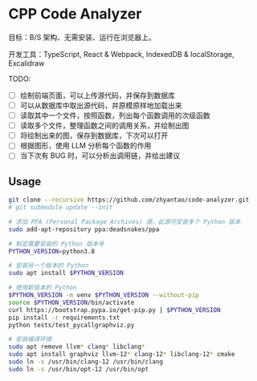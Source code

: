 # CPP Code Analyzer

目标：B/S 架构、无需安装、运行在浏览器上。

开发工具：TypeScript, React & Webpack, IndexedDB & localStorage, Excalidraw

TODO:

- [ ] 绘制前端页面，可以上传源代码，并保存到数据库
- [ ] 可以从数据库中取出源代码，并原模原样地加载出来
- [ ] 读取其中一个文件，按照函数，列出每个函数调用的次级函数
- [ ] 读取多个文件，整理函数之间的调用关系，并绘制出图
- [ ] 将绘制出来的图，保存到数据库，下次可以打开
- [ ] 根据图形，使用 LLM 分析每个函数的作用
- [ ] 当下次有 BUG 时，可以分析出调用链，并给出建议

## Usage

```bash
git clone --recursive https://github.com/zhyantao/code-analyzer.git
# git submodule update --init

# 添加 PPA (Personal Package Archives) 源，此源可安装多个 Python 版本
sudo add-apt-repository ppa:deadsnakes/ppa

# 制定需要安装的 Python 版本号
PYTHON_VERSION=python3.8

# 安装另一个版本的 Python
sudo apt install $PYTHON_VERSION

# 使用新版本的 Python
$PYTHON_VERSION -m venv $PYTHON_VERSION --without-pip
source $PYTHON_VERSION/bin/activate
curl https://bootstrap.pypa.io/get-pip.py | $PYTHON_VERSION
pip install -r requirements.txt
python tests/test_pycallgraphviz.py

# 安装编译环境
sudo apt remove llvm* clang* libclang*
sudo apt install graphviz llvm-12* clang-12* libclang-12* cmake
sudo ln -s /usr/bin/clang-12 /usr/bin/clang
sudo ln -s /usr/bin/opt-12 /usr/bin/opt
```
